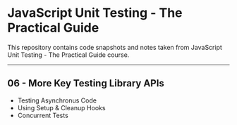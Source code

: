 # JavaScript Unit Testing - The Practical Guide

This repository contains code snapshots and notes taken from JavaScript Unit Testing - The Practical Guide course.

---

## 06 - More Key Testing Library APIs

-   Testing Asynchronus Code
-   Using Setup & Cleanup Hooks
-   Concurrent Tests
